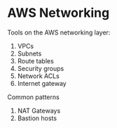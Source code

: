 # AWS Networking

Tools on the AWS networking layer:

1. VPCs
2. Subnets
3. Route tables
4. Security groups
5. Network ACLs
6. Internet gateway

Common patterns

1. NAT Gateways
2. Bastion hosts


